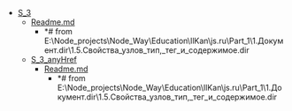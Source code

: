 - <a href = "F:\Node_projects\Node_Way\Education\Education_Store\S_3\cat.S_3\dir.S_3.md">S_3</a>
    - <a href = "F:\Node_projects\Node_Way\Education\Education_Store\S_3\Readme.md">Readme.md</a>
        - *# from E:\Node_projects\Node_Way\Education\IlKan\js.ru\Part_1\1.Документ.dir\1.5.Свойства_узлов_тип,_тег_и_содержимое.dir
    - <a href = "F:\Node_projects\Node_Way\Education\Education_Store\S_3\S_3_anyHref\cat.S_3_anyHref\dir.S_3_anyHref.md">S_3_anyHref</a>
        - <a href = "F:\Node_projects\Node_Way\Education\Education_Store\S_3\S_3_anyHref\Readme.md">Readme.md</a>
            - *# from E:\Node_projects\Node_Way\Education\IlKan\js.ru\Part_1\1.Документ.dir\1.5.Свойства_узлов_тип,_тег_и_содержимое.dir
    
